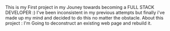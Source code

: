 This is my First project in my Jouney towards becoming a FULL STACK DEVELOPER :) 
I've been inconsistent in my previous attempts but finally i've made up my mind and decided to do this no matter the obstacle. 
About this project :
    I'm Going to deconstruct an existing web page and rebuild it.